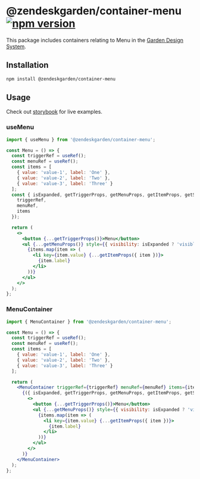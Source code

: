 # @zendeskgarden/container-menu [![npm version][npm version badge]][npm version link]

[npm version badge]: https://flat.badgen.net/npm/v/@zendeskgarden/container-menu
[npm version link]: https://www.npmjs.com/package/@zendeskgarden/container-menu

This package includes containers relating to Menu in the
[Garden Design System](https://zendeskgarden.github.io/).

## Installation

```sh
npm install @zendeskgarden/container-menu
```

## Usage

Check out [storybook](https://zendeskgarden.github.io/react-containers) for live examples.

### useMenu

```jsx
import { useMenu } from '@zendeskgarden/container-menu';

const Menu = () => {
  const triggerRef = useRef();
  const menuRef = useRef();
  const items = [
    { value: 'value-1', label: 'One' },
    { value: 'value-2', label: 'Two' },
    { value: 'value-3', label: 'Three' }
  ];
  const { isExpanded, getTriggerProps, getMenuProps, getItemProps, getSeparatorProps } = useMenu({
    triggerRef,
    menuRef,
    items
  });

  return (
    <>
      <button {...getTriggerProps()}>Menu</button>
      <ul {...getMenuProps()} style={{ visibility: isExpanded ? 'visible' : 'hidden' }}>
        {items.map(item => (
          <li key={item.value} {...getItemProps({ item })}>
            {item.label}
          </li>
        ))}
      </ul>
    </>
  );
};
```

### MenuContainer

```jsx
import { MenuContainer } from '@zendeskgarden/container-menu';

const Menu = () => {
  const triggerRef = useRef();
  const menuRef = useRef();
  const items = [
    { value: 'value-1', label: 'One' },
    { value: 'value-2', label: 'Two' },
    { value: 'value-3', label: 'Three' }
  ];

  return (
    <MenuContainer triggerRef={triggerRef} menuRef={menuRef} items={items}>
      {({ isExpanded, getTriggerProps, getMenuProps, getItemProps, getSeparatorProps }) => (
        <>
          <button {...getTriggerProps()}>Menu</button>
          <ul {...getMenuProps()} style={{ visibility: isExpanded ? 'visible' : 'hidden' }}>
            {items.map(item => (
              <li key={item.value} {...getItemProps({ item })}>
                {item.label}
              </li>
            ))}
          </ul>
        </>
      )}
    </MenuContainer>
  );
};
```
